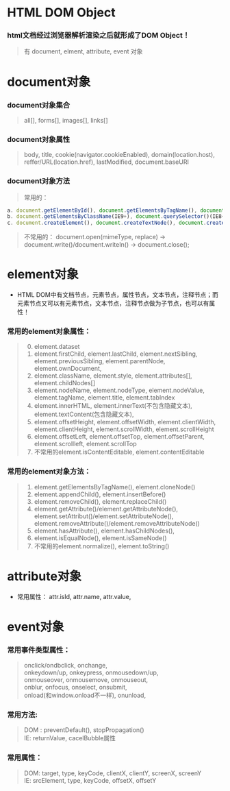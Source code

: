 # HTML DOM Object
### html文档经过浏览器解析渲染之后就形成了DOM Object！
> 有 document, elment, attribute, event 对象  

#  document对象
### document对象集合
> all[], forms[], images[], links[]

### document对象属性
> body, title, cookie(navigator.cookieEnabled), domain(location.host), reffer/URL(location.href), lastModified, document.baseURI

### document对象方法
> 常用的： 
```js
a. document.getElementById(), document.getElementsByTagName(), document.getElementsByName()--> 标签中要有name属性     
b. document.getElementsByClassName(IE9+), document.querySelector()(IE8+), document.querySelectorAll()(IE8+) 
c. document.createElement(), document.createTextNode(), document.createAttribute(), document.createDocumentFragment()
```
> 不常用的： document.open(mimeType, replace) -> document.write()/document.writeIn() -> document.close();

# element对象
* HTML DOM中有文档节点，元素节点，属性节点，文本节点，注释节点；而元素节点又可以有元素节点，文本节点，注释节点做为子节点，也可以有属性！

### 常用的element对象属性：
> 0. element.dataset
> 1. element.firstChild, element.lastChild, element.nextSibling, element.previousSibling, element.parentNode, element.ownDocument, 
> 2. element.className, element.style, element.attributes[], element.childNodes[]     
> 3. element.nodeName, element.nodeType, element.nodeValue, element.tagName, element.title, element.tabIndex
> 4. element.innerHTML, element.innerText(不包含隐藏文本), element.textContent(包含隐藏文本), 
> 5. element.offsetHeight, element.offsetWidth, element.clientWidth, element.clientHeight, element.scrollWidth, element.scrollHeight
> 6. element.offsetLeft, element.offsetTop, element.offsetParent, element.scrollleft, element.scrollTop
> 7. 不常用的element.isContentEditable, element.contentEditable

### 常用的element对象方法： 
> 1. element.getElementsByTagName(), element.cloneNode()
> 2. element.appendChild(), element.insertBefore()
> 3. element.removeChild(), element.replaceChild()
> 4. element.getAttribute()/element.getAttributeNode(), element.setAttribut()/element.setAttributeNode(), element.removeAttribute()/element.removeAttributeNode()
> 5. element.hasAttribute(), element.hasChildNodes(), 
> 6. element.isEqualNode(), element.isSameNode()
> 7. 不常用的element.normalize(), element.toString()

# attribute对象
* 常用属性： attr.isId, attr.name, attr.value, 

# event对象
### 常用事件类型属性：
> onclick/ondbclick, onchange,    
> onkeydown/up, onkeypress, onmousedown/up,    
> onmouseover, onmousemove, onmouseout,    
> onblur, onfocus, onselect, onsubmit,    
> onload(和window.onload不一样), onunload,   
### 常用方法: 
> DOM : preventDefault(), stopPropagation()   
> IE: returnValue, cacelBubble属性
### 常用属性： 
> DOM: target, type, keyCode, clientX, clientY, screenX, screenY   
> IE: srcElement, type, keyCode, offsetX, offsetY   


